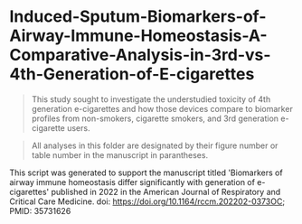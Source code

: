 # Induced-Sputum-Biomarkers-of-Airway-Immune-Homeostasis-A-Comparative-Analysis-in-3rd-vs-4th-Generation-of-E-cigarettes

> This study sought to investigate the understudied toxicity of 4th generation e-cigarettes and how those devices compare to biomarker profiles from non-smokers, cigarette smokers, and 3rd generation e-cigarette users.


> All analyses in this folder are designated by their figure number or table number in the manuscript in parantheses.


This script was generated to support the manuscript titled 'Biomarkers of airway immune homeostasis differ significantly with generation of e-cigarettes' published in 2022 in the American Journal of Respiratory and Critical Care Medicine. doi: https://doi.org/10.1164/rccm.202202-0373OC; PMID: 35731626
